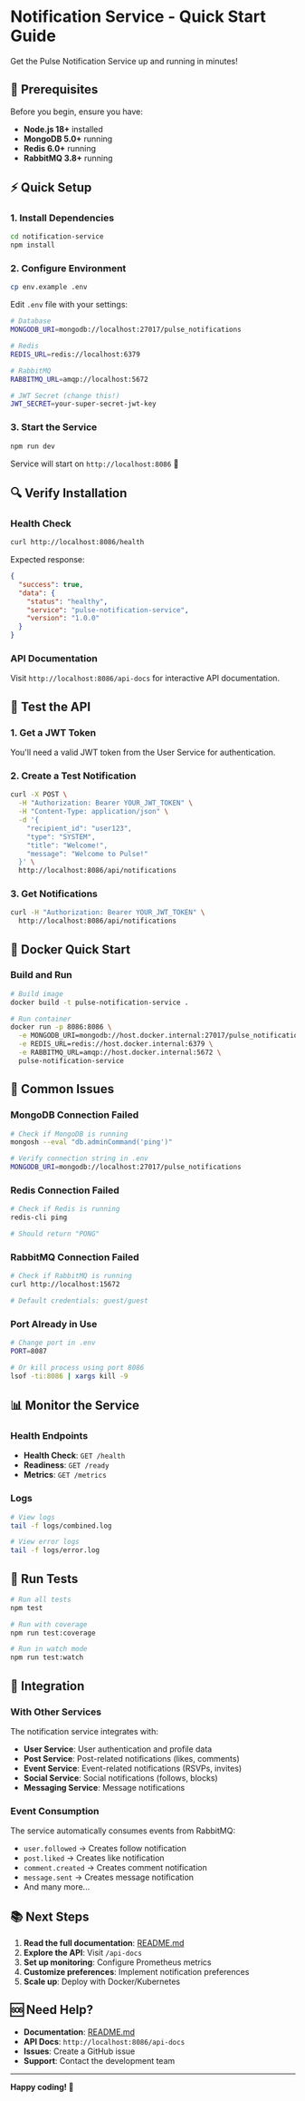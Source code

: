 # Notification Service - Quick Start Guide

Get the Pulse Notification Service up and running in minutes!

## 🚀 Prerequisites

Before you begin, ensure you have:

- **Node.js 18+** installed
- **MongoDB 5.0+** running
- **Redis 6.0+** running  
- **RabbitMQ 3.8+** running

## ⚡ Quick Setup

### 1. Install Dependencies
```bash
cd notification-service
npm install
```

### 2. Configure Environment
```bash
cp env.example .env
```

Edit `.env` file with your settings:
```bash
# Database
MONGODB_URI=mongodb://localhost:27017/pulse_notifications

# Redis
REDIS_URL=redis://localhost:6379

# RabbitMQ
RABBITMQ_URL=amqp://localhost:5672

# JWT Secret (change this!)
JWT_SECRET=your-super-secret-jwt-key
```

### 3. Start the Service
```bash
npm run dev
```

Service will start on `http://localhost:8086` 🎉

## 🔍 Verify Installation

### Health Check
```bash
curl http://localhost:8086/health
```

Expected response:
```json
{
  "success": true,
  "data": {
    "status": "healthy",
    "service": "pulse-notification-service",
    "version": "1.0.0"
  }
}
```

### API Documentation
Visit `http://localhost:8086/api-docs` for interactive API documentation.

## 🧪 Test the API

### 1. Get a JWT Token
You'll need a valid JWT token from the User Service for authentication.

### 2. Create a Test Notification
```bash
curl -X POST \
  -H "Authorization: Bearer YOUR_JWT_TOKEN" \
  -H "Content-Type: application/json" \
  -d '{
    "recipient_id": "user123",
    "type": "SYSTEM",
    "title": "Welcome!",
    "message": "Welcome to Pulse!"
  }' \
  http://localhost:8086/api/notifications
```

### 3. Get Notifications
```bash
curl -H "Authorization: Bearer YOUR_JWT_TOKEN" \
  http://localhost:8086/api/notifications
```

## 🐳 Docker Quick Start

### Build and Run
```bash
# Build image
docker build -t pulse-notification-service .

# Run container
docker run -p 8086:8086 \
  -e MONGODB_URI=mongodb://host.docker.internal:27017/pulse_notifications \
  -e REDIS_URL=redis://host.docker.internal:6379 \
  -e RABBITMQ_URL=amqp://host.docker.internal:5672 \
  pulse-notification-service
```

## 🔧 Common Issues

### MongoDB Connection Failed
```bash
# Check if MongoDB is running
mongosh --eval "db.adminCommand('ping')"

# Verify connection string in .env
MONGODB_URI=mongodb://localhost:27017/pulse_notifications
```

### Redis Connection Failed
```bash
# Check if Redis is running
redis-cli ping

# Should return "PONG"
```

### RabbitMQ Connection Failed
```bash
# Check if RabbitMQ is running
curl http://localhost:15672

# Default credentials: guest/guest
```

### Port Already in Use
```bash
# Change port in .env
PORT=8087

# Or kill process using port 8086
lsof -ti:8086 | xargs kill -9
```

## 📊 Monitor the Service

### Health Endpoints
- **Health Check**: `GET /health`
- **Readiness**: `GET /ready`
- **Metrics**: `GET /metrics`

### Logs
```bash
# View logs
tail -f logs/combined.log

# View error logs
tail -f logs/error.log
```

## 🧪 Run Tests

```bash
# Run all tests
npm test

# Run with coverage
npm run test:coverage

# Run in watch mode
npm run test:watch
```

## 🔗 Integration

### With Other Services

The notification service integrates with:

- **User Service**: User authentication and profile data
- **Post Service**: Post-related notifications (likes, comments)
- **Event Service**: Event-related notifications (RSVPs, invites)
- **Social Service**: Social notifications (follows, blocks)
- **Messaging Service**: Message notifications

### Event Consumption

The service automatically consumes events from RabbitMQ:

- `user.followed` → Creates follow notification
- `post.liked` → Creates like notification  
- `comment.created` → Creates comment notification
- `message.sent` → Creates message notification
- And many more...

## 📚 Next Steps

1. **Read the full documentation**: [README.md](README.md)
2. **Explore the API**: Visit `/api-docs`
3. **Set up monitoring**: Configure Prometheus metrics
4. **Customize preferences**: Implement notification preferences
5. **Scale up**: Deploy with Docker/Kubernetes

## 🆘 Need Help?

- **Documentation**: [README.md](README.md)
- **API Docs**: `http://localhost:8086/api-docs`
- **Issues**: Create a GitHub issue
- **Support**: Contact the development team

---

**Happy coding! 🚀**
